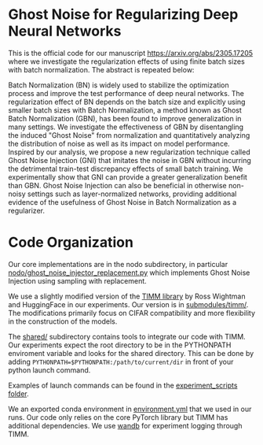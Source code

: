 # Ghost Noise for Regularizing Deep Neural Networks
This is the official code for our manuscript https://arxiv.org/abs/2305.17205 where we investigate the regularization effects of using finite batch sizes with batch normalization. The abstract is repeated below:

Batch Normalization (BN) is widely used to stabilize the optimization process and improve the test performance of deep neural networks. The regularization effect of BN depends on the batch size and explicitly using smaller batch sizes with Batch Normalization, a method known as Ghost Batch Normalization (GBN), has been found to improve generalization in many settings. We investigate the effectiveness of GBN by disentangling the induced "Ghost Noise" from normalization and quantitatively analyzing the distribution of noise as well as its impact on model performance. Inspired by our analysis, we propose a new regularization technique called Ghost Noise Injection (GNI) that imitates the noise in GBN without incurring the detrimental train-test discrepancy effects of small batch training. We experimentally show that GNI can provide a greater generalization benefit than GBN. Ghost Noise Injection can also be beneficial in otherwise non-noisy settings such as layer-normalized networks, providing additional evidence of the usefulness of Ghost Noise in Batch Normalization as a regularizer.

# Code Organization
Our core implementations are in the nodo subdirectory, in particular [nodo/ghost_noise_injector_replacement.py](nodo/ghost_noise_injector_replacement.py) which implements Ghost Noise Injection using sampling with replacement.

We use a slightly modified version of the [TIMM library](https://huggingface.co/docs/timm/index) by Ross Wightman and HuggingFace in our experiments.
Our version is in [submodules/timm/](submodules/timm/). 
The modifications primarily focus on CIFAR compatibility and more flexibility in the construction of the models.

The [shared/](shared/) subdirectory contains tools to integrate our code with TIMM.
Our experiments expect the root directory to be in the PYTHONPATH enviroment variable and looks for the shared directory.
This can be done by adding `PYTHONPATH=$PYTHONPATH:/path/to/current/dir` in front of your python launch command.

Examples of launch commands can be found in the [experiment_scripts folder](experiment_scripts).

We an exported conda environment in [environment.yml](environment.yml) that we used in our runs. Our code only relies on the core PyTorch library but TIMM has additional dependencies.
We use [wandb](https://wandb.ai/) for experiment logging through TIMM.
